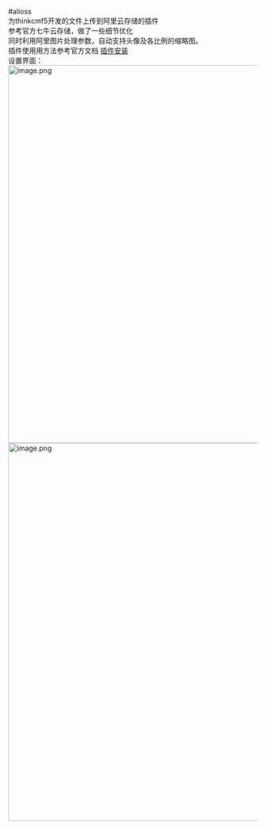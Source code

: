 #alioss
<br/>为thinkcmf5开发的文件上传到阿里云存储的插件
<br/>参考官方七牛云存储，做了一些细节优化
<br/>同时利用阿里图片处理参数，自动支持头像及各比例的缩略图。
<br/>插件使用用方法参考官方文档 <a href="https://www.kancloud.cn/thinkcmf/faq/493510">插件安装</a>
<br/>设置界面：
<br/><img src="https://portal.cdn.thinkcmf.com/default/20200715/de3e0fd4675c49203945eed6ac4f9f83.png!watermark" title="image.png" alt="image.png" width="762" />
<br/><img src="https://portal.cdn.thinkcmf.com/default/20200715/ad54dfb9c33e1c8788e3673fa7d4aae4.png!watermark" title="image.png" alt="image.png" width="762" /> 